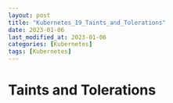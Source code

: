 ```yaml
---
layout: post
title: "Kubernetes_19_Taints_and_Tolerations"
date: 2023-01-06
last_modified_at: 2023-01-06
categories: [Kubernetes]
tags: [Kubernetes]
---
```


# Taints and Tolerations
